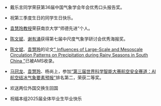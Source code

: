 - <Badge type="danger" text="2025-10" vertical="middle" /> 戴乐言同学荣获第36届中国气象学会年会优秀口头报告奖。

<p style="margin-bottom: 0.5em;"></p>

- <Badge type="tip" text="2025-10" vertical="middle" /> 祝第三季度生日的同学生日快乐。

<p style="margin-bottom: 0.5em;"></p>

- <Badge type="danger" text="2025-9" vertical="middle" /> [袁慧玲教授][袁慧玲]荣获南京大学“师德先进”个人。

<p style="margin-bottom: 0.5em;"></p>

- <Badge type="danger" text="2025-8" vertical="middle" /> [陈文斌][]、[谢有涌][]获得第七届中尺度气象学研讨会优秀海报奖。

<p style="margin-bottom: 0.5em;"></p>

- <Badge type="important" text="2025-07" vertical="middle" /> [陈文斌][]、[袁慧玲][]的论文[" Influences of Large-Scale and Mesoscale Circulation Patterns on Precipitation during Rainy Seasons in South China "](https://journals.ametsoc.org/view/journals/mwre/153/8/MWR-D-24-0192.1.xml)已被AMS收录。

<p style="margin-bottom: 0.5em;"></p>

- <Badge type="danger" text="2025-07" vertical="middle" /> [马冠龙][]、[袁慧玲][]、杨尚上，参加[“第三届世界科学智能大赛航空安全赛道：AI航空结冰气象要素预报”](http://competition.sais.com.cn/competitionDetail/532311/format)排名第二，荣获二等奖。

<p style="margin-bottom: 0.5em;"></p>

- <Badge type="tip" text="2025-07" vertical="middle" /> 欢送两位外国交换生回国

<p style="margin-bottom: 0.5em;"></p>

- <Badge type="tip" text="2025-07" vertical="middle" /> 祝福本组2025届全体毕业生毕业快乐

[袁慧玲]: https://as.nju.edu.cn/60/20/c11339a483360/page.htm
[王婧羽]: /member/student/wangjingyu.html
[陈文斌]: /member/student/chenwenbin.html
[徐凡宇]: /member/student/xufanyu.html
[林立旻]: /member/student/linlimin.html
[邵春雨]: /member/student/shaochunyu.html
[谢有涌]: /member/student/xieyouyong.html
[陈方亮]: /member/student/chenfangliang.html
[董一凡]: /member/student/dongyifan.html
[范禹韬]: /member/student/fanyutao.html
[黄　柯]: /member/student/huangke.html
[唐嘉宁]: /member/student/tangjianing.html
[马冠龙]: /member/student/maguanlong.html
[张子逸]: /member/student/zhangziyi.html
[葛星宇]: /member/student/gexingyu.html
[赵　阳]: /member/student/zhaoyang.html
[夏雨凡]: /member/student/xiayufan.html
[刘屹恒]: /member/student/liuyiheng.html
[刘　阳]: /member/student/liuyang.html
[李孟斌]: /member/student/limengbin.html
[李　翔]: /member/student/lixiang.html
[黄　涵]: /member/student/huanghan.html
[王秀智]: /member/student/wangxiuzhi.html